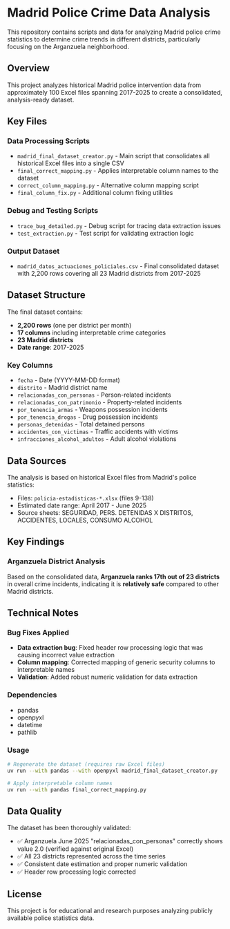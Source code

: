 # Madrid Police Crime Data Analysis

This repository contains scripts and data for analyzing Madrid police crime statistics to determine crime trends in different districts, particularly focusing on the Arganzuela neighborhood.

## Overview

This project analyzes historical Madrid police intervention data from approximately 100 Excel files spanning 2017-2025 to create a consolidated, analysis-ready dataset.

## Key Files

### Data Processing Scripts
- `madrid_final_dataset_creator.py` - Main script that consolidates all historical Excel files into a single CSV
- `final_correct_mapping.py` - Applies interpretable column names to the dataset
- `correct_column_mapping.py` - Alternative column mapping script
- `final_column_fix.py` - Additional column fixing utilities

### Debug and Testing Scripts
- `trace_bug_detailed.py` - Debug script for tracing data extraction issues
- `test_extraction.py` - Test script for validating extraction logic

### Output Dataset
- `madrid_datos_actuaciones_policiales.csv` - Final consolidated dataset with 2,200 rows covering all 23 Madrid districts from 2017-2025

## Dataset Structure

The final dataset contains:
- **2,200 rows** (one per district per month)
- **17 columns** including interpretable crime categories
- **23 Madrid districts** 
- **Date range**: 2017-2025

### Key Columns
- `fecha` - Date (YYYY-MM-DD format)
- `distrito` - Madrid district name
- `relacionadas_con_personas` - Person-related incidents
- `relacionadas_con_patrimonio` - Property-related incidents
- `por_tenencia_armas` - Weapons possession incidents
- `por_tenencia_drogas` - Drug possession incidents
- `personas_detenidas` - Total detained persons
- `accidentes_con_victimas` - Traffic accidents with victims
- `infracciones_alcohol_adultos` - Adult alcohol violations

## Data Sources

The analysis is based on historical Excel files from Madrid's police statistics:
- Files: `policia-estadisticas-*.xlsx` (files 9-138)
- Estimated date range: April 2017 - June 2025
- Source sheets: SEGURIDAD, PERS. DETENIDAS X DISTRITOS, ACCIDENTES, LOCALES, CONSUMO ALCOHOL

## Key Findings

### Arganzuela District Analysis
Based on the consolidated data, **Arganzuela ranks 17th out of 23 districts** in overall crime incidents, indicating it is **relatively safe** compared to other Madrid districts.

## Technical Notes

### Bug Fixes Applied
- **Data extraction bug**: Fixed header row processing logic that was causing incorrect value extraction
- **Column mapping**: Corrected mapping of generic security columns to interpretable names
- **Validation**: Added robust numeric validation for data extraction

### Dependencies
- pandas
- openpyxl
- datetime
- pathlib

### Usage

```bash
# Regenerate the dataset (requires raw Excel files)
uv run --with pandas --with openpyxl madrid_final_dataset_creator.py

# Apply interpretable column names
uv run --with pandas final_correct_mapping.py
```

## Data Quality

The dataset has been thoroughly validated:
- ✅ Arganzuela June 2025 "relacionadas_con_personas" correctly shows value 2.0 (verified against original Excel)
- ✅ All 23 districts represented across the time series
- ✅ Consistent date estimation and proper numeric validation
- ✅ Header row processing logic corrected

## License

This project is for educational and research purposes analyzing publicly available police statistics data.